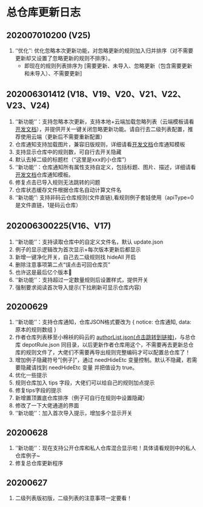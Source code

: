 # 总仓库更新日志

## 202007010200 (V25)
1. ‘‘优化’’: 优化忽略本次更新功能，对忽略更新的规则加入归并排序（对不需要更新却又设置了忽略更新的规则不排序）。
    - 即现在的规则列表排序为 [需要更新、未导入、忽略更新（包含需要更新和未导入）、不需要更新]

## 202006301412 (V18、V19、V20、V21、V22、V23、V24)
1. ‘‘新功能’’：支持忽略本次更新，支持本地+云端加载忽略列表（云端模板请看[开发文档](https://gitee.com/Reborn_0/HikerRulesDepot/blob/master/README.md#%E5%BF%BD%E7%95%A5%E6%9B%B4%E6%96%B0%E4%BA%91%E7%AB%AF%E6%A8%A1%E6%9D%BF)），并提供开关一键关闭忽略更新功能。请自行去二级列表配置，推荐使用云端（更新后不需要重新配置）
2. 仓库通知支持加载图片，兼容旧版规则，详细请看[开发文档](https://gitee.com/Reborn_0/HikerRulesDepot/blob/master/README.md#%E4%BB%93%E5%BA%93%E9%80%9A%E7%9F%A5%E6%A8%A1%E6%9D%BF)仓库通知模板
3. 支持显示仓库中的规则数，可自行去开关隐藏
4. 默认去掉二级的标题栏（“这里是xxx的小仓库”）
5. ‘‘新功能’’：仓库通知所有属性支持自定义，包括标题、图片、描述，详细请看[开发文档](https://gitee.com/Reborn_0/HikerRulesDepot/blob/master/README.md#%E4%BB%93%E5%BA%93%E9%80%9A%E7%9F%A5%E6%A8%A1%E6%9D%BF)仓库通知模板。
6. 修复点击已导入规则无法跳转的问题
7. 仓库状态缓存文件根据仓库名自动计算文件名
8. ‘‘新功能’’: 支持非码云仓库规则(文件直链),看规则例子套娃使用（apiType=0是文件直链，1是码云仓库）

## 202006300225(V16、V17)
1. ‘‘新功能’’：支持读取仓库中的自定义文件名，默认 update.json
2. 例子的显示逻辑改为首次显示+每次版本更新后都显示
3. 新增一键净化开关，自己去二级规则找 hideAll 开启
4. 删除注意事项第二点“误点击可回仓库页”
5. 也许这是最后亿个版本🙈️
5. ‘‘新功能’’：支持超过一定数量规则后设置样式，提供开关
6. 强制要求阅读首次导入提示(下拉刷新可显示仓库内容)

## 20200629
1. ‘‘新功能’’：支持仓库通知，仓库JSON格式要改为 { notice: 仓库通知, data: 原本的规则数组 }
2. 作者仓库列表移至小棉袄的码云的 [authorList.json(点击跳转到链接)](https://gitee.com/qiusunshine233/hikerView/blob/master/ruleversion/authorList.json)，与总仓库 depotRule.json 同目录，以后更新作者仓库用这个，不需要再去更新总仓库的规则文件了，大佬们不需要再导出规则完整编码才可以配置总仓库了！
3. 增加例子隐藏符号"[例子]"，通过 needHideEtc 变量控制。默认不隐藏，若需要隐藏请找到  needHideEtc 变量 并把值设为 true。
4. 优化一些提示
5. 规则仓库加入 tips 字段，大佬们可以给自己的规则加点提示
6. 修复tips字段的提示
7. 新增置顶置底仓库排序（例子可自行在规则中设置隐藏）
8. 修改了一下大佬通道的界面
9. ‘‘新功能’’：加入首次导入提示，增加多个显示开关

## 20200628
1. ‘‘新功能’’：现在支持公开仓库和私人仓库混合显示啦！具体请看规则中的私人仓库例子~
2. 修复总仓库更新程序

## 20200627
1. 二级列表版初版，二级列表的注意事项一定要看！